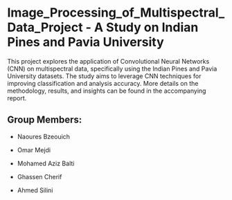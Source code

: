 # Image_Processing_of_Multispectral_Data_Project - A Study on Indian Pines and Pavia University

This project explores the application of Convolutional Neural Networks (CNN) on multispectral data, specifically using the Indian Pines and Pavia University datasets. The study aims to leverage CNN techniques for improving classification and analysis accuracy. More details on the methodology, results, and insights can be found in the accompanying report.

## Group Members:
- Naoures Bzeouich

- Omar Mejdi

- Mohamed Aziz Balti

- Ghassen Cherif

- Ahmed Silini
